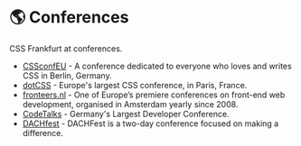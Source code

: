 # :earth_americas: Conferences

<!-- TODO: Add more conferences. -->

CSS Frankfurt at conferences.

- [CSSconfEU](https://cssconf.eu) - A conference dedicated to everyone who loves and writes CSS in Berlin, Germany.
- [dotCSS](https://dotcss.io) - Europe's largest CSS conference, in Paris, France.
- [fronteers.nl](https://fronteers.nl/congres/2018) - One of Europe’s premiere conferences on front-end web development, organised in Amsterdam yearly since 2008.
- [CodeTalks](https://www.codetalks.com/) - Germany's Largest Developer Conference.
- [DACHfest](https://dachfest.com/) - DACHFest is a two-day conference focused on making a difference.